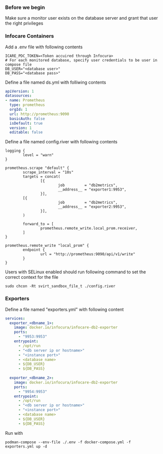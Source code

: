### Before we begin

Make sure a monitor user exists on the database server and grant that user the right privileges


### Infocare Containers
Add a .env file with following contents
```shell
ICARE_PDC_TOKEN=<Token accuired through Infocura>
# For each monitored database, specify user credentials to be user in compose file
DB_USER="<database user>"
DB_PASS="<database pass>"
```

Define a file named ds.yml with folliwing contents
```yaml
apiVersion: 1
datasources:
- name: Prometheus
  type: prometheus
  orgId: 1
  url: http://prometheus:9090
  basicAuth: false
  isDefault: true
  version: 1
  editable: false
```

Define a file named config.river with following contents
```
logging {
        level = "warn"
}

prometheus.scrape "default" {
        scrape_interval = "10s"
        targets = concat(
                [{
                        job         = "db2metrics",
                        __address__ = "exporter1:9953",
                }],
		[{
                        job         = "db2metrics",
                        __address__ = "exporter2:9953",
                }],
        )

        forward_to = [
                prometheus.remote_write.local_prom.receiver,
        ]
}

prometheus.remote_write "local_prom" {
        endpoint {
                url = "http://prometheus:9090/api/v1/write"
        }
}
```
Users with SELinux enabled should run following command to set the correct context for the file
```
sudo chcon -Rt svirt_sandbox_file_t ./config.river
``` 

### Exporters

Define a file named "exporters.yml" with following content
```yaml
services:
  exporter_<dbname_1>:
    image: docker.io/infocura/infocare-db2-exporter
    ports:
      - "9953:9953"
    entrypoint:
      - /opt/run
      - "<db server ip or hostname>"
      - "<instance port>"
      - <database name>
      - ${DB_USER}
      - ${DB_PASS}
 
  exporter_<dbname_2>:
    image: docker.io/infocura/infocare-db2-exporter
    ports:
      - "9954:9953"
    entrypoint:
      - /opt/run
      - "<db server ip or hostname>"
      - "<instance port>"
      - <database name>
      - ${DB_USER}
      - ${DB_PASS}
```


Run with 
```shell
podman-compose --env-file ./.env -f docker-compose.yml -f exporters.yml up -d 
```
